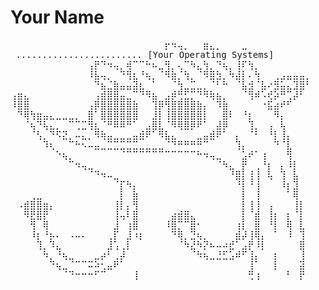 # Your Name

<pre>
⠀⠀⠀⠀⠀⠀⠀⠀⠀⠀⠀⠀⠀⠀⠀⠀⠀⠀⠀⠀⠀⠀⠀⠀⡖⠲⢤⡀⠀⠀⣶⣄⡀⠀⠀⠀⣀⠀⠀⠀⠀⠀⠀⠀⠀⠀⠀          <code style="color :Darkorange">OS:</code> ........................ [Your Operating Systems]
⠀⠀⠀⠀⠀⠀⠀⠀⠀⠀⠀⠀⢠⡟⠙⠲⢤⡀⢾⠉⠉⠓⠦⣀⢻⡀⢄⠉⠳⣄⢳⡀⠙⢦⡀⢸⠏⢳⡀⠀⠀⠀⠀⠀⠀⠀⠀       <span style="color: orange;">Uptime:</span> ..................... [Years/Months in field]
⠀⠀⠀⠀⠀⠀⠀⠀⠀⠀⠀⠀⠸⣧⢤⡀⠀⠙⢻⣆⠘⢦⡀⠈⠻⣷⡈⢳⡀⠈⠻⣿⣳⡀⠳⣼⡇⠄⢳⠀⠀⢀⣠⣤⣤⣤⡀      <span style="color: orange;">Host:</span> ....................... [Your Organization/School]
⠀⠀⠀⠀⠀⠀⠀⠀⠀⠀⠀⠀⠀⠙⣦⣈⣷⣤⣤⣽⣆⠀⠁⠀⠀⠈⢳⣀⣉⣀⡀⠈⠃⠓⠀⠈⣧⣺⠈⣧⠔⣻⣥⣄⣹⣿⠃       <span style="color: orange;">Kernel:</span> ..................... [Your specialty/focus]
⢠⣶⣄⠀⠀⠀⠀⠀⠀⠀⠀⠀⠀⢠⣾⣿⣿⣤⣀⠉⠙⠻⣦⠀⣠⡾⢛⣋⡉⠙⠻⢷⣦⡀⠀⠀⠈⢻⠾⠡⢞⡵⠛⢉⡼⠃⠀       <span style="color: orange;">IDE:</span> ........................ [Your preferred IDEs]
⠸⣿⣿⠀⠀⠀⠀⠀⠀⠀⠀⠀⢠⡿⣿⣿⣿⣿⣿⣷⠀⠀⢹⡿⢻⣿⣿⣿⣿⣷⡄⠀⠹⣷⠀⠀⠀⠀⠀⠐⣯⣴⠞⠋⠀⠀⠀
⠀⠙⢿⢳⣶⣤⣄⣀⣀⣀⡀⠀⣿⠁⣿⣿⣿⣿⣿⣿⠀⠀⣸⡇⢸⣿⣿⣿⣿⣿⡇⠀⠀⣿⠇⠀⠘⡆⠀⠀⠀⠻⡄⠀⠀⠀⠀        <span style="color: orange;">Languages.Programming:</span> ...... [Java, Python, etc.]
⠀⠀⠈⢦⠙⢧⣄⡀⠀⠉⢉⣉⢻⣆⠈⠛⠿⠿⠛⠁⠀⣠⣿⣇⠈⠻⢿⣿⡿⠟⠁⠀⣼⡿⠀⠀⠀⢹⡀⠀⢠⠀⢧⠀⠀⠀⠀        <span style="color: orange;">Languages.Computer:</span> ......... [HTML, CSS, etc.]
⠀⠀⠀⠈⢣⡀⠙⠫⣝⡀⠤⣄⡀⠻⢷⣤⣀⣀⣀⣤⣾⠟⠁⠻⣧⣄⠀⠀⠀⣀⣤⣾⠟⠁⠀⡄⠀⠈⠃⠀⠘⡇⢸⡄⠀⠀⠀        <span style="color: orange;">Languages.Real:</span> ............. [English, Spanish, etc.]
⠀⠀⠀⠀⠀⠹⢆⠀⠀⠉⠓⠢⠤⣤⣀⣉⣉⣉⣉⣉⣀⣀⣀⣀⠈⠙⠛⠛⠛⠛⠉⠀⠀⠀⠀⢹⡄⠀⠀⠀⠀⠙⠈⣇⠀⠀⠀
⠀⠀⠀⠀⠀⠀⠀⠑⢦⡀⠀⠀⠀⠀⠀⠀⠀⠈⠉⠉⠉⠉⠉⠉⠉⠉⠉⠉⠉⠓⠲⢤⣀⠀⠀⠀⣡⠞⠁⢰⠀⠀⠀⢻⠀⠀⠀          <span style="color: orange;">Hobbies.Software:</span> ........... [Your software hobbies]
⠀⠀⠀⠀⠀⠀⠀⠀⠀⠉⠲⢤⣀⠀⠀⠀⠀⠀⠀⠀⠀⠀⠀⠀⠀⠀⠀⠀⠀⠀⠀⠀⠈⠳⣄⠀⡟⠀⢀⠘⡆⠀⡄⠸⡇⠀⠀            <span style="color: orange;">Hobbies.Hardware:</span> ........... [Your hardware hobbies]
⠀⠀⠀⠀⠀⠀⠀⠀⠀⠀⠀⠀⠈⠙⠲⠤⣀⠀⠀⠀⠀⠀⠀⠀⠀⠀⠀⠀⠀⠀⠀⠀⠀⠀⠘⣿⡇⢸⢸⠀⢧⠀⢹⠀⣧⠀⠀
⠀⠀⠀⠀⠀⠀⠀⠀⠀⠀⠀⠀⠀⠀⠀⠀⠈⡏⠳⡄⠀⠀⠀⠀⠀⠀⠀⠀⠀⠀⠀⠀⠀⠀⠀⠘⡇⠘⢸⠀⠀⠀⠸⡆⣹⠀⠀
⠀⠀⠀⢀⣀⠀⠀⠀⠀⠀⠀⠀⠀⠀⠀⠀⠀⡇⠀⣷⠀⠀⠀⠀⠀⠀⠀⠀⠀⠀⠀⠀⠀⠀⠀⠀⡇⠀⢸⠀⠀⠀⠀⠁⢿⠀⠀
⠀⠠⣾⣿⣿⣶⡄⠀⠀⠀⠀⠀⠀⠀⠀⠀⢸⡇⡄⢻⠀⠀⠀⠀⠀⠀⠀⠀⠀⠀⠀⠀⠀⠀⠀⠀⡇⢸⢸⠀⢠⠀⠀⠀⢸⡇⠀
⠀⠀⠻⣟⣿⡟⠀⠀⠀⠀⠀⠀⠀⠀⠀⠀⢸⢤⠇⣿⠀⠀⠀⠀⠀⣴⣾⣿⣄⠀⠀⠀⠀⠀⠀⠀⡇⠈⣾⠀⢸⡆⠀⡆⠈⡇⠀
⠀⠀⠀⢻⠀⢿⠀⠀⠀⠀⠀⠀⠀⠀⠀⠀⣸⠀⢰⣿⠀⠀⠀⠀⠸⣿⡉⠉⣿⠂⠀⠀⠀⠀⠀⢰⡇⠀⣿⠀⠘⡇⠀⢿⠀⣇⠀
⠀⠀⠀⠸⡆⠘⡦⠄⠀⠠⠤⠄⠀⠀⠀⢀⡏⠀⣸⠰⡆⠀⠀⠀⠀⠙⢿⡀⣙⢦⡀⠀⠀⠀⠀⣾⡼⢸⢿⡄⠀⠁⠀⠸⠀⢹⠀
⠀⠀⠀⠀⢹⡀⠹⣄⠀⠀⠀⠀⠀⠀⠀⣸⢡⢀⡇⠀⠀⠀⠀⠀⠀⠀⠈⠳⣜⠳⡝⠦⠤⠴⣞⠁⣠⡟⠸⡇⠀⠀⠀⠀⠀⣿⠀
⠀⠀⠀⠀⠀⠳⡀⠘⢦⣀⠀⠀⠀⣀⡴⠃⢀⡼⠀⠀⠀⠀⠀⠀⠀⠀⠀⠀⠈⠳⢦⣀⣘⣋⣡⠾⠋⢸⡄⠀⠀⡆⠀⠀⠀⢸⠀
⠀⠀⠀⠀⠀⠀⠙⢦⣀⠈⠉⠉⠭⠵⢂⣤⠟⠁⠀⠀⠀⠀⠀⠀⠀⠀⠀⠀⠀⠀⠀⠀⠀⠀⠀⠀⠀⢸⠁⠀⠀⡇⠀⠀⠀⣽⠀
⠀⠀⠀⠀⠀⠀⠀⠀⠈⠙⠒⠒⠒⠋⠉⠀⠀⠀⠀⢸⠀⠀⠀⠀⠀⠀⠀⠀⠀⠀⠀⠀⠀⠀⠀⠀⠀⢛⢰⠀⠀⠀⠀⠃⠀⡟⠀
</pre>
